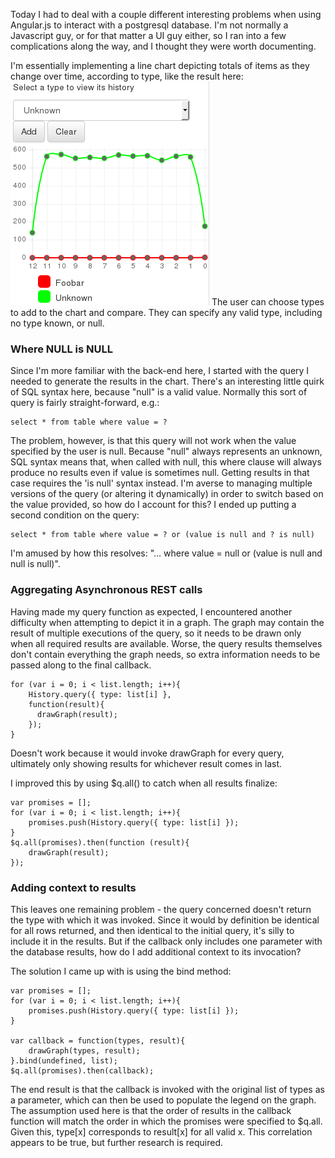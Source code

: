 Today I had to deal with a couple different interesting problems when using Angular.js to interact with a postgresql database. I'm not normally a Javascript guy, or for that matter a UI guy either, so I ran into a few complications along the way, and I thought they were worth documenting.

I'm essentially implementing a line chart depicting totals of items as they change over time, according to type, like the result here:
![Image of Yaktocat](/assets/data/images/historychart.png)
The user can choose types to add to the chart and compare. They can specify any valid type, including no type known, or null.

### Where NULL is NULL
Since I'm more familiar with the back-end here, I started with the query I needed to generate the results in the chart. There's an interesting little quirk of SQL syntax here, because "null" is a valid value. Normally this sort of query is fairly straight-forward, e.g.:

```
select * from table where value = ?
```

The problem, however, is that this query will not work when the value specified by the user is null. Because "null" always represents an unknown, SQL syntax means that, when called with null, this where clause will always produce no results even if value is sometimes null. Getting results in that case requires the 'is null' syntax instead. I'm averse to managing multiple versions of the query (or altering it dynamically) in order to switch based on the value provided, so how do I account for this? I ended up putting a second condition on the query:

```
select * from table where value = ? or (value is null and ? is null)
```

I'm amused by how this resolves: "... where value = null or (value is null and null is null)".

### Aggregating Asynchronous REST calls
Having made my query function as expected, I encountered another difficulty when attempting to depict it in a graph. The graph may contain the result of multiple executions of the query, so it needs to be drawn only when all required results are available. Worse, the query results themselves don't contain everything the graph needs, so extra information needs to be passed along to the final callback.

```
for (var i = 0; i < list.length; i++){
	History.query({ type: list[i] },
	function(result){
	  drawGraph(result);
	});
}
```

Doesn't work because it would invoke drawGraph for every query, ultimately only showing results for whichever result comes in last.

I improved this by using $q.all() to catch when all results finalize:

```
var promises = [];
for (var i = 0; i < list.length; i++){
	promises.push(History.query({ type: list[i] });
}
$q.all(promises).then(function (result){
	drawGraph(result);
});
```

### Adding context to results
This leaves one remaining problem - the query concerned doesn't return the type with which it was invoked. Since it would by definition be identical for all rows returned, and then identical to the initial query, it's silly to include it in the results. But if the callback only includes one parameter with the database results, how do I add additional context to its invocation?

The solution I came up with is using the bind method:

```
var promises = [];
for (var i = 0; i < list.length; i++){
	promises.push(History.query({ type: list[i] });
}

var callback = function(types, result){
	drawGraph(types, result);
}.bind(undefined, list);
$q.all(promises).then(callback);
```

The end result is that the callback is invoked with the original list of types as a parameter, which can then be used to populate the legend on the graph. The assumption used here is that the order of results in the callback function will match the order in which the promises were specified to $q.all. Given this, type[x] corresponds to result[x] for all valid x. This correlation appears to be true, but further research is required.

